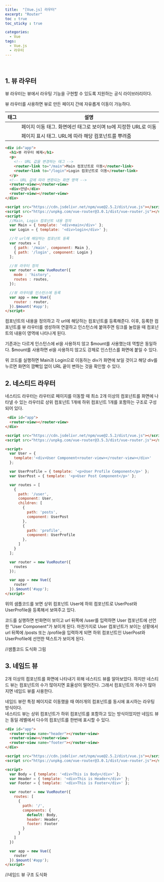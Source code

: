 ```yaml
---
title:  "[Vue.js] 라우터"
excerpt: "Router"
toc : true
toc_sticky : true

categories:
  - Vue
tags: 
  - Vue.js
  - 라우터
---
```



<br/>

## 1. 뷰 라우터

뷰 라우터는 뷰에서 라우팅 기능을 구현할 수 있도록 지원하는 공식 라이브러리이다.

뷰 라우터를 사용하면 뷰로 만든 페이지 간에 자유롭게 이동이 가능하다.

|태그|설명|
|---|----|
|<router0link to="URL">|페이지 이동 태그. 화면에선 <a> 태그로 보이며 to에 지정한 URL로 이동|
|<router-view>|페이지 표시 태그. URL에 따라 해당 컴포넌트를 뿌려줌|


```html
<div id="app">
  <h1>뷰 라우터 예제</h1>
  <p>
    <!-- URL 값을 변경하는 태그 -->
    <router-link to="/main">Main 컴포넌트로 이동</router-link>
    <router-link to="/login">Login 컴포넌트로 이동</router-link>
  </p>
  <!-- URL 값에 따라 변환되는 화면 영역 -->
  <router-view></router-view>
  <div>안녕</div>
  <router-view></router-view>
</div>

<script src="https://cdn.jsdelivr.net/npm/vue@2.5.2/dist/vue.js"></script>
<script src="https://unpkg.com/vue-router@3.0.1/dist/vue-router.js"></script>
<script>
  //Main, Login 컴포넌트 내용 정의
  var Main = { template: '<div>main</div>' };
  var Login = { template: '<div>login</div>' };

  //각 url에 해당하는 컴포넌트 등록
  var routes = [
    { path: '/main', component: Main },
    { path: '/login', component: Login }
  ];

  //뷰 라우터 정의
  var router = new VueRouter({
    mode : 'history',
    routes : routes,
  });

  //뷰 라우터를 인스턴스에 등록
  var app = new Vue({
    router : router,
  }).$mount('#app');
</script>
```

컴포넌트의 내용을 정의하고 각 url에 해당하는 컴포넌트를 등록해준다. 이후, 등록한 컴포넌트를 뷰 라우터를 생성하여 연결하고 인스턴스에 붙여주면
링크를 눌렀을 때 컴포넌트의 내용이 <router-view>영역에 나타나게 된다.

기존과는 다르게 인스턴스에 el을 사용하지 않고 $mount를 사용했는데 역할은 동일하다. $mount를 사용하면 el을 사용하지 않고도 강제로 인스턴스를
화면에 붙일 수 있다.


위 코드를 실행하면 Main과 Login으로 이동하는 div가 화면에 보일 것이고 해당 div를 누르면 화면의 깜빡임 없이
URL 끝이 변하는 것을 확인할 수 있다.


## 2. 네스티드 라우터

네스티드 라우터는 라우터로 페이지를 이동할 때 최소 2개 이상의 컴포넌트를 화면에 나타낼 수 있는 라우터로 상위 컴포넌트 1개에 하위 컴포넌트 1개를 포함하는 구조로 구성되어 있다.

```html
 <div id="app">
  <router-view></router-view>
</div>

<script src="https://cdn.jsdelivr.net/npm/vue@2.5.2/dist/vue.js"></script>
<script src="https://unpkg.com/vue-router@3.5.3/dist/vue-router.js"></script>

<script>
  var User = {
    template:'<div>User Component<router-view></router-view></div>'
  };

  var UserProfile = { template: '<p>User Profile Component</p>' };
  var UserPost = { template: '<p>User Post Component</p>' };

  var routes = [
    {
      path: '/user',
      component: User,
      children: [
        {
          path: 'posts',
          component: UserPost
        },
        {
          path: 'profile',
          component: UserProfile
        },
      ]
    }
  ];

  var router = new VueRouter({
    routes
  });

  var app = new Vue({
    router
  }).$mount('#app');
</script>
```

위의 샘플코드를 보면 상위 컴포넌트 User에 하위 컴포넌트로 UserPost와 UserProfile을 등록해서 보여주고 있다.

코드를 실행하면 빈화면이 보이고 url 뒤쪽에 /user를 입력하면 User 컴포넌트에 선언한 "User Component"가 보이게 된다.
마찬가지로 User 컴포넌트가 보이는 상황에서 url 뒤쪽에 /posts 또는 /profile을 입력하게 되면 하위 컴포넌트인 UserPost와 
UserProfile에 선언한 텍스트가 보이게 된다.

//샘플코드 도식화 그림



## 3. 네임드 뷰
2개 이상의 컴포넌트를 화면에 나타내기 위해 네스티드 뷰를 알아보았다. 하지만 네스티드 뷰는 컴포넌트의 수가 많아지면 효율성이 떨어진다.
그래서 컴포넌트의 개수가 많아지면 네임드 뷰를 사용한다.

네임드 뷰란 특정 페이지로 이동했을 때 여러개의 컴포넌트를 동시에 표시하는 라우팅 방식이다.<br/>
네스티드 뷰는 상위 컴포넌트가 하위 컴포넌트를 포함하고 있는 방식이었지만 네임드 뷰는 동일 레벨에서 다수의 컴포넌트를 한번에 표시할 수 있다.

```html
<div id="app">
  <router-view name="header"></router-view>
  <router-view></router-view>
  <router-view name="footer"></router-view>
</div>

<script src="https://cdn.jsdelivr.net/npm/vue@2.5.2/dist/vue.js"></script>
<script src="https://unpkg.com/vue-router@3.0.1/dist/vue-router.js"></script>

<script>
  var Body = { template: '<div>This is Body</div>' };
  var Header = { template: '<div>This is Header</div>' };
  var Footer = { template: '<div>This is Footer</div>' };

  var router = new VueRouter({
    routes: [
      {
        path: '/',
        components: {
          default: Body,
          header: Header,
          footer: Footer
        }
      }
    ]
  })

  var app = new Vue({
    router
  }).$mount('#app');
</script>
```



//네임드 뷰 구조 도식화

